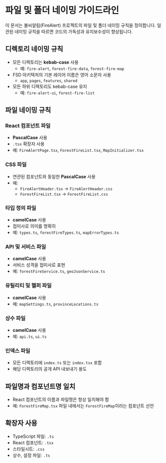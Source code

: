 # 파일 및 폴더 네이밍 가이드라인

이 문서는 불씨알림(FireAlert) 프로젝트의 파일 및 폴더 네이밍 규칙을 정의합니다. 일관된 네이밍 규칙을 따르면 코드의 가독성과 유지보수성이 향상됩니다.

## 디렉토리 네이밍 규칙

- 모든 디렉토리는 **kebab-case** 사용
  - 예: `fire-alert`, `forest-fire-data`, `forest-fire-map`
- FSD 아키텍처의 기본 레이어 이름은 영어 소문자 사용
  - `app`, `pages`, `features`, `shared`
- 모든 하위 디렉토리도 kebab-case 유지
  - 예: `fire-alert-ui`, `forest-fire-list`

## 파일 네이밍 규칙

### React 컴포넌트 파일
- **PascalCase** 사용
- `.tsx` 확장자 사용
- 예: `FireAlertPage.tsx`, `ForestFireList.tsx`, `MapInitializer.tsx`

### CSS 파일
- 연관된 컴포넌트와 동일한 **PascalCase** 사용
- 예:
  - `FireAlertHeader.tsx` → `FireAlertHeader.css`
  - `ForestFireList.tsx` → `ForestFireList.css`

### 타입 정의 파일
- **camelCase** 사용
- 접미사로 의미를 명확히
- 예: `types.ts`, `forestFireTypes.ts`, `mapErrorTypes.ts`

### API 및 서비스 파일
- **camelCase** 사용
- 서비스 성격을 접미사로 표현
- 예: `forestFireService.ts`, `geoJsonService.ts`

### 유틸리티 및 헬퍼 파일
- **camelCase** 사용
- 예: `mapSettings.ts`, `provinceLocations.ts`

### 상수 파일
- **camelCase** 사용
- 예: `api.ts`, `ui.ts`

### 인덱스 파일
- 모든 디렉토리에 `index.ts` 또는 `index.tsx` 포함
- 해당 디렉토리의 공개 API 내보내기 용도

## 파일명과 컴포넌트명 일치

- React 컴포넌트의 이름과 파일명은 항상 일치해야 함
- 예: `ForestFireMap.tsx` 파일 내에서는 `ForestFireMap`이라는 컴포넌트 선언

## 확장자 사용

- TypeScript 파일: `.ts`
- React 컴포넌트: `.tsx`
- 스타일시트: `.css`
- 상수, 설정 파일: `.ts`
